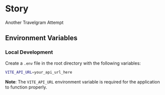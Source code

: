 # Story

Another Travelgram Attempt

## Environment Variables

### Local Development

Create a `.env` file in the root directory with the following variables:

```bash
VITE_API_URL=your_api_url_here
```

**Note**: The `VITE_API_URL` environment variable is required for the application to function properly.
